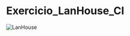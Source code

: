# Exercicio_LanHouse_CI
![LanHouse](https://github.com/G-ilian/Exercicio_LanHouse_CI/actions/workflows/LanHouse.yml/badge.svg)
